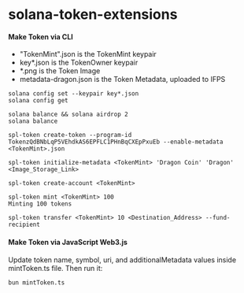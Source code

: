 # solana-token-extensions

#### Make Token via CLI
- "TokenMint".json is the TokenMint keypair
- key*.json is the TokenOwner keypair
- *.png is the Token Image
- metadata-dragon.json is the Token Metadata, uploaded to IFPS

```
solana config set --keypair key*.json
solana config get

solana balance && solana airdrop 2
solana balance

spl-token create-token --program-id TokenzQdBNbLqP5VEhdkAS6EPFLC1PHnBqCXEpPxuEb --enable-metadata <TokenMint>.json

spl-token initialize-metadata <TokenMint> 'Dragon Coin' 'Dragon' <Image_Storage_Link>

spl-token create-account <TokenMint>

spl-token mint <TokenMint> 100
Minting 100 tokens

spl-token transfer <TokenMint> 10 <Destination_Address> --fund-recipient

```


#### Make Token via JavaScript Web3.js
Update token name, symbol, uri, and additionalMetadata values inside mintToken.ts file. Then run it:
```
bun mintToken.ts
```